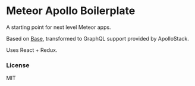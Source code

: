 # Meteor Apollo Boilerplate
A starting point for next level Meteor apps.

Based on [Base](https://github.com/themeteorchef/base), transformed to GraphQL support provided by ApolloStack.

Uses React + Redux.

### License

MIT
